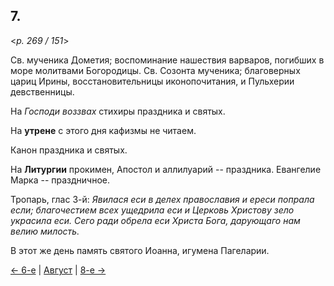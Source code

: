 
## 7.

<*p. 269 / 151*>

Св. мученика Дометия; воспоминание нашествия варваров, погибших в море молитвами Богородицы. Св. Созонта мученика; 
благоверных цариц Ирины, восстановительницы иконопочитания, и Пульхерии девственницы.

На *Господи воззвах* стихиры праздника и святых.

На **утрене** с этого дня кафизмы не читаем. 

Канон праздника и святых.

На **Литургии** прокимен, Апостол и аллилуарий -- праздника. Евангелие Марка -- праздничное.

Тропарь, глас 3-й: *Явилася еси в делех православия и ереси попрала если; благочестием всех ущедрила еси и 
Церковь Христову зело украсила еси. Сего ради обрела еси Христа Бога, дарующаго нам велию милость.*

В этот же день память святого Иоанна, игумена Пагеларии.

[← 6-е](08_06_GMT.ru.md) | [Август](README.md#7-й) | [8-е →](08_08_GMT.ru.md)
